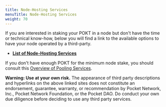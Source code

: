 ```yaml
---
title: Node-Hosting Services
menuTitle: Node-Hosting Services
weight: 70
---
```



If you are interested in staking your POKT in a node but don't have the time or technical know-how, below you will find a link to the available options to have your node operated by a third-party.

* [**List of Node-Hosting Services**](https://forum.pokt.network/t/overview-of-node-hosting-services/366)

If you don't have enough POKT for the minimum node stake, you should consult this [Overview of Pooling Services](https://forum.pokt.network/t/overview-of-pooling-services/2437).

**Warning: Use at your own risk.** The appearance of third party descriptions and hyperlinks on the above linked sites does not constitute an endorsement, guarantee, warranty, or recommendation by Pocket Network, Inc., Pocket Network Foundation, or the Pocket DAO. Do conduct your own due diligence before deciding to use any third party services.
